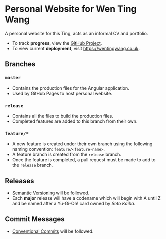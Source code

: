 # Personal Website for Wen Ting Wang

A personal website for this Ting, acts as an informal CV and portfolio.

- To track **progress**, view the [GitHub Project](https://github.com/chubberlisk/chubberlisk.github.io/projects/2).
- To view current **deployment**, visit https://wentingwang.co.uk.

## Branches

### `master`
- Contains the production files for the Angular application.
- Used by GitHub Pages to host personal website.

### `release`
- Contains all the files to build the production files.
- Completed features are added to this branch from their own.

### `feature/*`
- A new feature is created under their own branch using the following naming
  convention: `feature/<feature-name>`.
- A feature branch is created from the `release` branch.
- Once the feature is completed, a pull request must be made to add to the
  `release` branch.

## Releases
- [Semantic Versioning](https://semver.org/) will be followed.
- Each **major** release will have a codename which will begin with A until Z and be named after a Yu-Gi-Oh! card owned by _Seto Kaiba_.

## Commit Messages
- [Conventional Commits](https://www.conventionalcommits.org/en/v1.0.0-beta.2/) will be followed.
